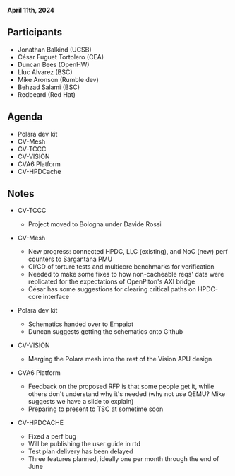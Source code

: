 **April 11th, 2024**

## Participants

* Jonathan Balkind (UCSB)
* César Fuguet Tortolero (CEA)
* Duncan Bees (OpenHW)
* Lluc Alvarez (BSC)
* Mike Aronson (Rumble dev)
* Behzad Salami (BSC)
* Redbeard (Red Hat)

## Agenda

* Polara dev kit
* CV-Mesh
* CV-TCCC
* CV-VISION
* CVA6 Platform
* CV-HPDCache

## Notes

* CV-TCCC
  * Project moved to Bologna under Davide Rossi

* CV-Mesh
  * New progress: connected HPDC, LLC (existing), and NoC (new) perf counters to Sargantana PMU
  * CI/CD of torture tests and multicore benchmarks for verification
  * Needed to make some fixes to how non-cacheable reqs' data were replicated for the expectations of OpenPiton's AXI bridge
  * César has some suggestions for clearing critical paths on HPDC-core interface

* Polara dev kit
  * Schematics handed over to Empaiot
  * Duncan suggests getting the schematics onto Github

* CV-VISION
  * Merging the Polara mesh into the rest of the Vision APU design

* CVA6 Platform
  * Feedback on the proposed RFP is that some people get it, while others don't understand why it's needed (why not use QEMU? Mike suggests we have a slide to explain)
  * Preparing to present to TSC at sometime soon

* CV-HPDCACHE
  * Fixed a perf bug
  * Will be publishing the user guide in rtd
  * Test plan delivery has been delayed
  * Three features planned, ideally one per month through the end of June

